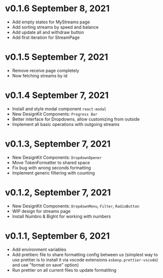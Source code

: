 # v0.1.6 September 8, 2021
- Add empty states for MyStreams page
- Add sorting streams by speed and balance 
- Add update all and withdraw button
- Add first iteration for StreamPage
  
# v0.1.5 September 7, 2021
- Remove receive page completely
- Now fetching streams by id

# v0.1.4 September 7, 2021
- Install and style modal component `react-modal`
- New DesignKit Components: `Progress Bar`
- Better interface for Dropdowns, allow customizing from outside
- Implement all basic operations with outgoing streams

# v0.1.3, September 7, 2021
- New DesignKit Components: `DropdownOpener`
- Move TokenFormatter to shared space
- Fix bug with wrong seconds formatting
- Implement generic filtering with counting
  
# v0.1.2, September 7, 2021
- New DesignKit Components: `DropdownMenu`, `Filter`, `RadioButton`
- WIP design for streams page
- Install Numbro & BigInt for working with numbers
  
# v0.1.1, September 6, 2021
- Add environment variables
- Add prettierc file to share formatting config between us (simplest way to use prettier is to install it via vscode extensions `esbenp.prettier-vscode`) and use "format on save" option)
- Run prettier on all current files to update formatiting
